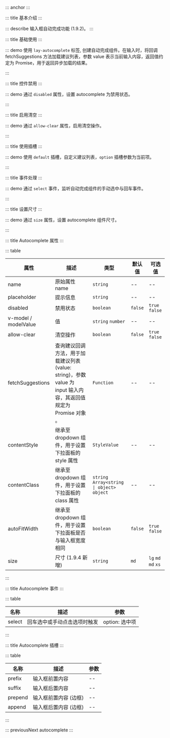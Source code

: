 ::: anchor
:::

::: title 基本介绍
:::

::: describe 输入框自动完成功能 (1.9.2)。
:::

::: title 基础使用
:::

::: demo 使用 `lay-autocomplete` 标签, 创建自动完成组件。在输入时，将回调 fetchSuggestions 方法加载建议列表，参数 value 表示当前输入内容，返回值约定为 Promise，用于返回异步加载的结果。

<template>
  <lay-autocomplete v-model="value" :fetchSuggestions="fetchSuggestions" placeholder="输入内容，触发提示"></lay-autocomplete>
</template>

<script>
import { ref, reactive } from 'vue'

export default {
  setup() {

    const value = ref("");
    const fetchSuggestions = function(value) {
        return new Promise((resolve) => {
            resolve([])
        });
    }

    return {
      value,
      fetchSuggestions
    }
  }
}
</script>

:::

::: title 控件禁用
:::

::: demo 通过 `disabled` 属性，设置 autocomplete 为禁用状态。

<template>
  <lay-autocomplete v-model="value1" :fetchSuggestions="fetchSuggestions1" :disabled="true" placeholder="请输入"></lay-autocomplete>
</template>

<script>
import { ref, reactive } from 'vue'

export default {
  setup() {

    const value1 = ref("");
    const fetchSuggestions1 = function(value) {
      if(value != "") {
        return new Promise((resolve) => {
          setTimeout(() => {
            resolve([
              {value: "稻香 - 周杰伦"},
              {value: "蒲公英的约定 - 周杰伦"},
              {value: "爱在西元前 - 周杰伦"},
              {value: "不能说的秘密 - 周杰伦"},
              {value: "七里香 - 周杰伦"},
              {value: "龙卷风 - 周杰伦"},
            ])
          }, 500)
        });
      }
    }

    return {
      value1,
      fetchSuggestions1
    }
  }
}
</script>

:::

::: title 启用清空
:::

::: demo 通过 `allow-clear` 属性，启用清空操作。

<template>
  <lay-autocomplete v-model="value2" :fetchSuggestions="fetchSuggestions2" :allow-clear="true" placeholder="请输入"></lay-autocomplete>
</template>

<script>
import { ref, reactive } from 'vue'

export default {
  setup() {

    const value2 = ref("");
    const fetchSuggestions2 = function(value) {
      if(value != "") {
        return new Promise((resolve) => {
          setTimeout(() => {
            resolve([
              {value: "稻香 - 周杰伦"},
              {value: "蒲公英的约定 - 周杰伦"},
              {value: "爱在西元前 - 周杰伦"},
              {value: "不能说的秘密 - 周杰伦"},
              {value: "七里香 - 周杰伦"},
              {value: "龙卷风 - 周杰伦"},
            ])
          }, 500)
        });
      }
    }

    return {
      value2,
      fetchSuggestions2
    }
  }
}
</script>

:::

::: title 使用插槽
:::

::: demo 使用 `default` 插槽，自定义建议列表，`option` 插槽参数为当前项。

<template>
  <lay-autocomplete v-model="value3" :fetchSuggestions="fetchSuggestions3" placeholder="请输入">
    <template #suffix>
      <lay-icon type="layui-icon-search"></lay-icon>
    </template>
    <template #default="{ option }">
      {{ option }}
    </template>
  </lay-autocomplete>
</template>

<script>
import { ref, reactive } from 'vue'

export default {
  setup() {

    const value3 = ref("");
    const fetchSuggestions3 = function(value) {
      if(value != "") {
        return new Promise((resolve) => {
          setTimeout(() => {
            resolve([
              {value: "稻香 - 周杰伦"},
              {value: "蒲公英的约定 - 周杰伦"},
              {value: "爱在西元前 - 周杰伦"},
              {value: "不能说的秘密 - 周杰伦"},
              {value: "七里香 - 周杰伦"},
              {value: "龙卷风 - 周杰伦"},
            ])
          }, 500)
        });
      }
    }

    return {
      value3,
      fetchSuggestions3
    }
  }
}
</script>

:::

::: title 事件处理
:::

::: demo 通过 `select` 事件，监听自动完成组件的手动选中与回车事件。

<template>
  <lay-autocomplete v-model="value4" :fetchSuggestions="fetchSuggestions4" placeholder="请输入" @select="select4"></lay-autocomplete>
</template>

<script>
import { ref, reactive } from 'vue'

export default {
  setup() {

    const value4 = ref("");
    const fetchSuggestions4 = function(value) {
      if(value != "") {
        return new Promise((resolve) => {
          setTimeout(() => {
            resolve([
              {value: "稻香 - 周杰伦"},
              {value: "蒲公英的约定 - 周杰伦"},
              {value: "爱在西元前 - 周杰伦"},
              {value: "不能说的秘密 - 周杰伦"},
              {value: "七里香 - 周杰伦"},
              {value: "龙卷风 - 周杰伦"},
            ])
          }, 500)
        });
      }
    };

    const select4 = function(option) {
      console.log("选中内容:" + JSON.stringify(option));
    }

    return {
      value4,
      fetchSuggestions4,
      select4
    }
  }
}
</script>

:::

::: title 设置尺寸
:::

::: demo 通过 `size` 属性，设置 autocomplete 组件尺寸。

<template>
  <lay-autocomplete v-model="value5" :fetchSuggestions="fetchSuggestions5" placeholder="输入内容，触发提示" size="lg"></lay-autocomplete>
</template>

<script>
import { ref, reactive } from 'vue'

export default {
  setup() {

    const value5 = ref("");
    const fetchSuggestions5 = function(value) {
      if(value != "") {
        return new Promise((resolve) => {
          setTimeout(() => {
            resolve([
              {value: "稻香 - 周杰伦"},
              {value: "蒲公英的约定 - 周杰伦"},
              {value: "爱在西元前 - 周杰伦"},
              {value: "不能说的秘密 - 周杰伦"},
              {value: "七里香 - 周杰伦"},
              {value: "龙卷风 - 周杰伦"},
            ])
          }, 500)
        });
      }
    }

    return {
      value5,
      fetchSuggestions5
    }
  }
}
</script>

:::

::: title Autocomplete 属性
:::

::: table

| 属性                 | 描述                                     | 类型              | 默认值   | 可选值          | 
| -------------------- | --------------------------------------- | ----------------- | ------- | -------------- | 
| name                 | 原始属性 name                            | `string`          | --      | --              | 
| placeholder          | 提示信息                                 | `string`          | --      | --              | 
| disabled             | 禁用状态                                 | `boolean`         | `false` | `true` `false`  | 
| v-model / modelValue | 值                                      | `string` `number` | --      | --             |
| allow-clear          | 清空操作                                 | `boolean`         | `false` | `true` `false`  | 
| fetchSuggestions     | 查询建议回调方法，用于加载建议列表 (value: string)，参数 value 为 input 输入内容，其返回值规定为 Promise 对象 。| `Function`        | --      | --             | 
| contentStyle         | 继承至 dropdown 组件，用于设置下拉面板的 style 属性                                 | `StyleValue`      | --      | --             |
| contentClass         | 继承至 dropdown 组件，用于设置下拉面板的 class 属性                                 | `string` `Array<string \| object>` `object`          | -- | -- | 
| autoFitWidth         | 继承至 dropdown 组件，用于设置下拉面板是否与输入框宽度相同                           | `boolean`         | `false` | `true` `false`  | 
| size                 | 尺寸 (1.9.4 新增)                                                                 | `string`          | `md` | `lg` `md` `md` `xs`  | 
:::

::: title Autocomplete 事件
:::

::: table

| 名称    | 描述                               | 参数             |
| ------- | ----                              | ----             |
| select  | 回车选中或手动点击选项时触发         | option: 选中项    |

:::

::: title Autocomplete 插槽
:::

::: table

| 名称    | 描述 | 参数 |
| ------- | ---- | ---- |
| prefix  | 输入框前置内容         | --    |
| suffix  | 输入框后置内容         | --    |
| prepend | 输入框前置内容 (边框)  | --    |
| append  | 输入框后置内容 (边框)   | --    |

:::

::: previousNext autocomplete
:::
